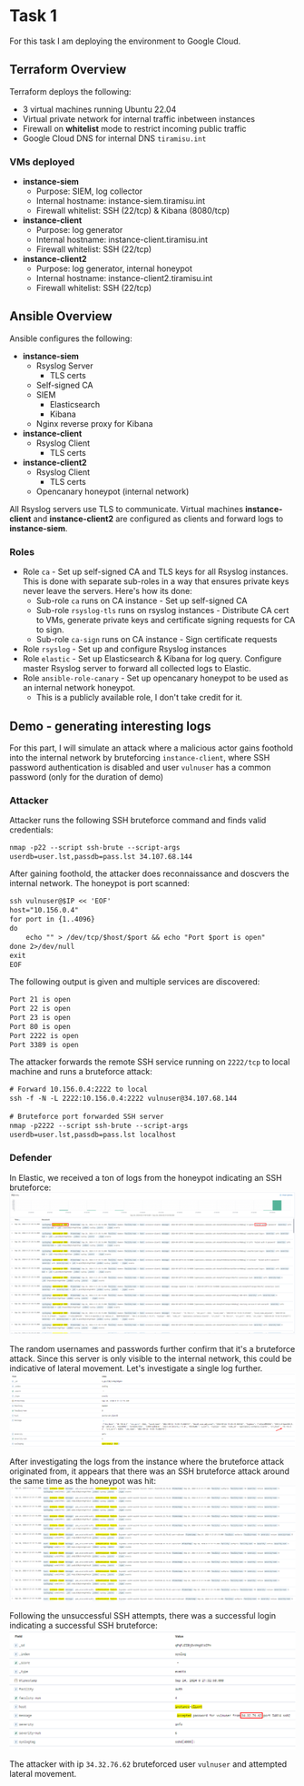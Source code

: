 # Task 1

For this task I am deploying the environment to Google Cloud.

## Terraform Overview

Terraform deploys the following:

* 3 virtual machines running Ubuntu 22.04
* Virtual private network for internal traffic inbetween instances
* Firewall on **whitelist** mode to restrict incoming public traffic
* Google Cloud DNS for internal DNS `tiramisu.int`


### VMs deployed
* **instance-siem**
    * Purpose: SIEM, log collector
    * Internal hostname: instance-siem.tiramisu.int
    * Firewall whitelist: SSH (22/tcp) & Kibana (8080/tcp)
* **instance-client**
    * Purpose: log generator
    * Internal hostname: instance-client.tiramisu.int
    * Firewall whitelist: SSH (22/tcp)
* **instance-client2**
    * Purpose: log generator, internal honeypot
    * Internal hostname: instance-client2.tiramisu.int
    * Firewall whitelist: SSH (22/tcp)


## Ansible Overview

Ansible configures the following:

* **instance-siem**
    * Rsyslog Server
        * TLS certs
    * Self-signed CA
    * SIEM
        * Elasticsearch
        * Kibana
    * Nginx reverse proxy for Kibana
* **instance-client**
    * Rsyslog Client
        * TLS certs
* **instance-client2**
    * Rsyslog Client
        * TLS certs
    * Opencanary honeypot (internal network)

All Rsyslog servers use TLS to communicate. Virtual machines **instance-client** and **instance-client2** are configured as clients and forward logs to **instance-siem**.

### Roles

* Role `ca` - Set up self-signed CA and TLS keys for all Rsyslog instances. This is done with separate sub-roles in a way that ensures private keys never leave the servers. Here's how its done:
    * Sub-role `ca` runs on CA instance - Set up self-signed CA
    * Sub-role `rsyslog-tls` runs on rsyslog instances - Distribute CA cert to VMs, generate private keys and certificate signing requests for CA to sign.
    * Sub-role `ca-sign` runs on CA instance - Sign certificate requests 
* Role `rsyslog` - Set up and configure Rsyslog instances
* Role `elastic` - Set up Elasticsearch & Kibana for log query. Configure master Rsyslog server to forward all collected logs to Elastic.
* Role `ansible-role-canary` - Set up opencanary honeypot to be used as an internal network honeypot.
    * This is a publicly available role, I don't take credit for it.

## Demo - generating interesting logs

For this part, I will simulate an attack where a malicious actor gains foothold into the internal network by bruteforcing `instance-client`, where SSH password authentication is disabled and user `vulnuser` has a common password (only for the duration of demo)


### Attacker

Attacker runs the following SSH bruteforce command and finds valid credentials:
```
nmap -p22 --script ssh-brute --script-args userdb=user.lst,passdb=pass.lst 34.107.68.144
```

After gaining foothold, the attacker does reconnaissance and doscvers the internal network. The honeypot is port scanned:
```
ssh vulnuser@$IP << 'EOF'
host="10.156.0.4"
for port in {1..4096}
do
    echo "" > /dev/tcp/$host/$port && echo "Port $port is open"
done 2>/dev/null
exit
EOF
```

The following output is given and multiple services are discovered:

```
Port 21 is open
Port 22 is open
Port 23 is open
Port 80 is open
Port 2222 is open
Port 3389 is open
```

The attacker forwards the remote SSH service running on `2222/tcp` to local machine and runs a bruteforce attack:
```
# Forward 10.156.0.4:2222 to local
ssh -f -N -L 2222:10.156.0.4:2222 vulnuser@34.107.68.144

# Bruteforce port forwarded SSH server
nmap -p2222 --script ssh-brute --script-args userdb=user.lst,passdb=pass.lst localhost
```

### Defender

In Elastic, we received a ton of logs from the honeypot indicating an SSH bruteforce:
![Honeypot SSH bruteforce](assets/kibana_honeypot.png)

The random usernames and passwords further confirm that it's a bruteforce attack. Since this server is only visible to the internal network, this could be indicative of lateral movement. Let's investigate a single log further.
![Bruteforce Source](assets/kibana_honeypot2.png)

After investigating the logs from the instance where the bruteforce attack originated from, it appears that there was an SSH bruteforce attack around the same time as the honeypot was hit:
![Initial bruteforce attempt](assets/initial-bruteforce.png)

Following the unsuccessful SSH attempts, there was a successful login indicating a successful SSH bruteforce:
![Successful bruteforce - attacker's ip](assets/attacker-ip.png)

The attacker with ip `34.32.76.62` bruteforced user `vulnuser` and attempted lateral movement.
